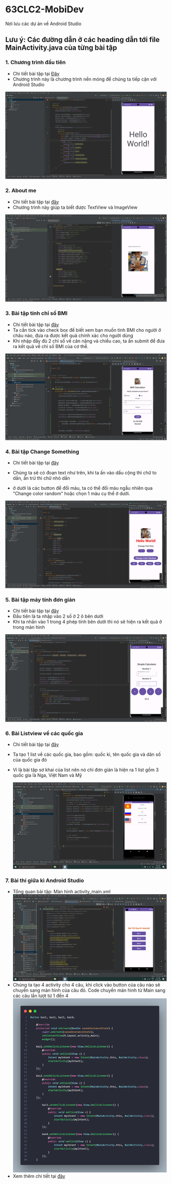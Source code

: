 # 63CLC2-MobiDev
Nơi lưu các dự án về Android Studio
## Lưu ý: Các đường dẫn ở các heading dẫn tới file MainActivity.java của từng bài tập

### 1. Chương trình đầu tiên
- Chi tiết bài tập tại [Đây](./HelloWorld/app/src/main/java/com/nguyenhoangbaophuc/helloworld/MainActivity.java)
- Chương trình này là chương trình nền móng để chúng ta tiếp cận với Android Studio
<img src = "./HelloWorld/app/src/main/res/drawable/anh.png">

### 2. About me
- Chi tiết bài tập tại [đây](./About/app/src/main/java/com/nguyenhoangbaophuc/about/MainActivity.java)
- Chương trình này giúp ta biết được TextView và ImageView
<img src = "./About/app/src/main/res/drawable/img.png">

### 3. Bài tập tính chỉ số BMI
- Chi tiết bài tập tại [đây](./BMI/app/src/main/java/com/nguyenhoangbaophuc/bmi/MainActivity.java)
- Ta cần tick vào check box để biết xem bạn muốn tính BMI cho người ở châu nào, đưa ra được kết quả chính xác cho người dùng
- Khi nhập đầy đủ 2 chỉ số về cân nặng và chiều cao, ta ấn submit để đưa ra kết quả về chỉ số BMI của cơ thể.
<img src ="./BMI/app/src/main/res/drawable/img2.png">

### 4. Bài tập Change Something
- Chi tiết bài tập tại [đây](./ChangeSth/app/src/main/java/com/nguyenhoangbaophuc/changesth/MainActivity.java)
- Chúng ta sẽ có đoạn text như trên, khi ta ấn vào dấu cộng thì chữ to dần, ấn trừ thì chữ nhỏ dần

- ở dưới là các button để đổi màu, ta có thể đổi màu ngẫu nhiên qua "Change color random" hoặc chọn 1 màu cụ thể ở dưới.
<img src = "./ChangeSth/app/src/main/res/drawable/img.png">


### 5. Bài tập máy tính đơn giản
- Chi tiết bài tập tại [đây](./SimpleCalculator/app/src/main/java/com/nguyenhoangbaophuc/simplecalculator/MainActivity.java)
- Đầu tiên là ta nhập vào 2 số ở 2 ô bên dưới
- Khi ta nhấn vào 1 trong 4 phép tính bên dưới thì nó sẽ hiện ra kết quả ở trong màn hình

<img src="./SimpleCalculator/app/src/main/res/drawable/img.png">

### 6. Bài Listview về các quốc gia
- Chi tiết bài tập tại [đây](./TestListView/app/src/main/java/com/nguyenhoangbaophuc/testlistview/MainActivity.java)
- Ta tạo 1 list về các quốc gia, bao gồm: quốc kì, tên quốc gia và dân số của quốc gia đó
- Vì là bài tập sơ khai của list nên nó chỉ đơn giản là hiện ra 1 list gồm 3 quốc gia là Nga, Việt Nam và Mỹ
  
  <img src="./TestListView/app/src/main/res/drawable/img.png">

### 7. Bài thi giữa kì Android Studio
- Tổng quan bài tập: Màn hình activity_main.xml
  <img src="./63135100_ThiGiuaKy/app/src/main/res/drawable/img.png">
- Chúng ta tạo 4 activity cho 4 câu, khi click vào button của câu nào sẽ chuyển sang màn hình của câu đó. Code chuyển màn hình từ Main sang các câu lần lượt từ 1 đến 4
  <img src = "./63135100_ThiGiuaKy/app/src/main/res/drawable/codeMain.png">
- Xem thêm chi tiết tại [đây](./63135100_ThiGiuaKy/README.md)